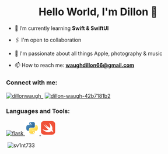 <!-- # Hello World, I’m Dillon 👋
- 👀 I’m interested in all things Apple, photography 
- 🌱 I’m currently learning SwiftUI
- 💞️ I’m open to collaboration
- 📫 You can find me on Twitter @DillonWaugh_ -->

<h1 align="center">Hello World, I'm Dillon 👋</h1>

- 🌱 I’m currently learning **Swift & SwiftUI**

- 🖇 I'm open to collaboration  

- 🔭 I'm passionate about all things Apple, photography & music

- 📫 How to reach me: **waughdillon66@gmail.com**

<h3 align="left">Connect with me:</h3>
<p align="left">
<a href="https://twitter.com/DillonWaugh_" target="blank"><img align="center" src="https://raw.githubusercontent.com/rahuldkjain/github-profile-readme-generator/master/src/images/icons/Social/twitter.svg" alt="dillonwaugh_" height="30" width="40" /></a>
<a href="https://linkedin.com/in/dillon-waugh-42b7181b2" target="blank"><img align="center" src="https://raw.githubusercontent.com/rahuldkjain/github-profile-readme-generator/master/src/images/icons/Social/linked-in-alt.svg" alt="dillon-waugh-42b7181b2" height="30" width="40" /></a>
</p>

<h3 align="left">Languages and Tools:</h3>
<p align="left"> <a href="https://flask.palletsprojects.com/" target="_blank" rel="noreferrer"> <img src="https://www.vectorlogo.zone/logos/pocoo_flask/pocoo_flask-icon.svg" alt="flask" width="40" height="40"/> </a> <a href="https://www.python.org" target="_blank" rel="noreferrer"> <img src="https://raw.githubusercontent.com/devicons/devicon/master/icons/python/python-original.svg" alt="python" width="40" height="40"/> </a> <a href="https://developer.apple.com/swift/" target="_blank" rel="noreferrer"> <img src="https://raw.githubusercontent.com/devicons/devicon/master/icons/swift/swift-original.svg" alt="swift" width="40" height="40"/> </a> </p>

<p>&nbsp;<img align="center" src="https://github-readme-stats.vercel.app/api?username=sv1nt733&show_icons=true&locale=en" alt="sv1nt733" /></p>



<!---
sv1nt733/sv1nt733 is a ✨ special ✨ repository because its `README.md` (this file) appears on your GitHub profile.
You can click the Preview link to take a look at your changes.
--->

